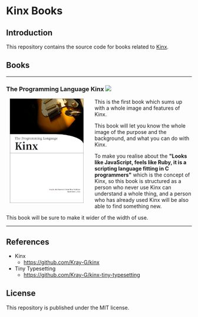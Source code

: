# Kinx Books

## Introduction

This repository contains the source code for books related to [Kinx](https://github.com/Kray-G/kinx).

## Books

---

### The Programming Language Kinx <img src="http://img.shields.io/badge/Status-Under_Construction-yellow.svg?style=flat"/>

<img align="left" src="https://github.com/Kray-G/kinx-books/raw/main/images/prog-lang-kinx.png" width="200px" style="margin: 0px 30px 30px 10px" />

This is the first book which sums up with a whole image and features of Kinx.

This book will let you know the whole image of the purpose and the background, and what you can do with Kinx.

To make you realise about the **"Looks like JavaScript, feels like Ruby, it is a scripting language fitting in C programmers"** which is the concept of Kinx, so this book is structured as a person who never use Kinx can understand a whole thing, and a person who has already used Kinx will be also able to find something new.

This book will be sure to make it wider of the width of use.

<div style="clear: both;" />

---

## References

* Kinx
  * https://github.com/Kray-G/kinx
* Tiny Typesetting
  * https://github.com/Kray-G/kinx-tiny-typesetting

## License

This repository is published under the MIT license.
